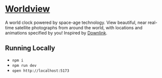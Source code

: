 # [Worldview](https://worldview.strawdynamics.com)

A world clock powered by space-age technology. View beautiful, near real-time satellite photographs from around the world, with locations and animations specified by you! Inspired by [Downlink](https://downlinkapp.com/).

## Running Locally

* `npm i`
* `npm run dev`
* `open http://localhost:5173`

